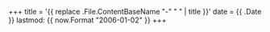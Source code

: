 +++
title = '{{ replace .File.ContentBaseName "-" " " | title }}'
date = {{ .Date }}
lastmod: {{ now.Format "2006-01-02" }}
+++

